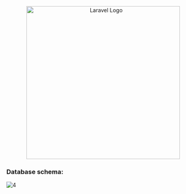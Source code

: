 <p align="center"><a href="https://laravel.com" target="_blank"><img src="https://raw.githubusercontent.com/laravel/art/master/logo-lockup/5%20SVG/2%20CMYK/1%20Full%20Color/laravel-logolockup-cmyk-red.svg" width="400" alt="Laravel Logo"></a></p>

### Database schema:
![4](https://github.com/user-attachments/assets/d0c9143d-b9c8-4afb-b064-c22a21cc1525)







